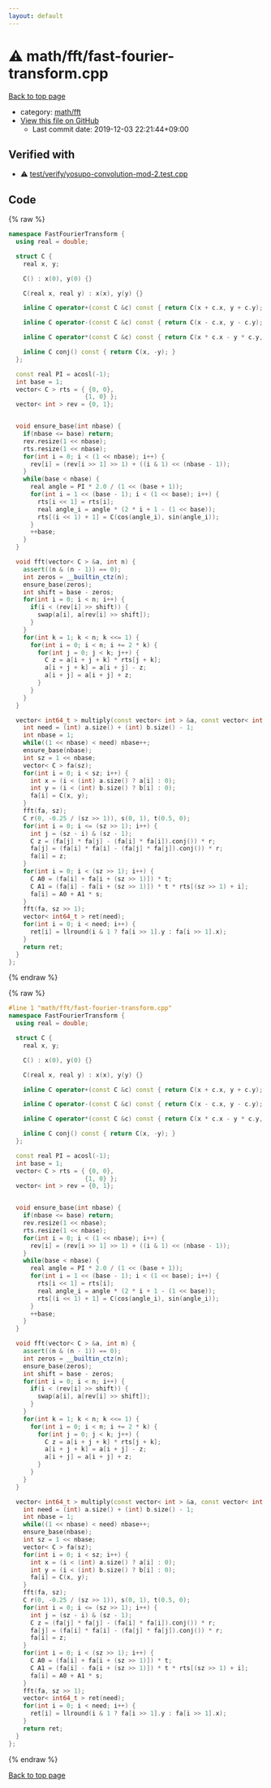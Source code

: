 ```yaml
---
layout: default
---
```


<!-- mathjax config similar to math.stackexchange -->
<script type="text/javascript" async
  src="https://cdnjs.cloudflare.com/ajax/libs/mathjax/2.7.5/MathJax.js?config=TeX-MML-AM_CHTML">
</script>
<script type="text/x-mathjax-config">
  MathJax.Hub.Config({
    TeX: { equationNumbers: { autoNumber: "AMS" }},
    tex2jax: {
      inlineMath: [ ['$','$'] ],
      processEscapes: true
    },
    "HTML-CSS": { matchFontHeight: false },
    displayAlign: "left",
    displayIndent: "2em"
  });
</script>

<script type="text/javascript" src="https://cdnjs.cloudflare.com/ajax/libs/jquery/3.4.1/jquery.min.js"></script>
<script src="https://cdn.jsdelivr.net/npm/jquery-balloon-js@1.1.2/jquery.balloon.min.js" integrity="sha256-ZEYs9VrgAeNuPvs15E39OsyOJaIkXEEt10fzxJ20+2I=" crossorigin="anonymous"></script>
<script type="text/javascript" src="../../../assets/js/copy-button.js"></script>
<link rel="stylesheet" href="../../../assets/css/copy-button.css" />


# :warning: math/fft/fast-fourier-transform.cpp

<a href="../../../index.html">Back to top page</a>

* category: <a href="../../../index.html#f2e6b7734e19ae7657e83160bba9f2e7">math/fft</a>
* <a href="{{ site.github.repository_url }}/blob/master/math/fft/fast-fourier-transform.cpp">View this file on GitHub</a>
    - Last commit date: 2019-12-03 22:21:44+09:00




## Verified with

* :warning: <a href="../../../verify/test/verify/yosupo-convolution-mod-2.test.cpp.html">test/verify/yosupo-convolution-mod-2.test.cpp</a>


## Code

<a id="unbundled"></a>
{% raw %}
```cpp
namespace FastFourierTransform {
  using real = double;

  struct C {
    real x, y;

    C() : x(0), y(0) {}

    C(real x, real y) : x(x), y(y) {}

    inline C operator+(const C &c) const { return C(x + c.x, y + c.y); }

    inline C operator-(const C &c) const { return C(x - c.x, y - c.y); }

    inline C operator*(const C &c) const { return C(x * c.x - y * c.y, x * c.y + y * c.x); }

    inline C conj() const { return C(x, -y); }
  };

  const real PI = acosl(-1);
  int base = 1;
  vector< C > rts = { {0, 0},
                     {1, 0} };
  vector< int > rev = {0, 1};


  void ensure_base(int nbase) {
    if(nbase <= base) return;
    rev.resize(1 << nbase);
    rts.resize(1 << nbase);
    for(int i = 0; i < (1 << nbase); i++) {
      rev[i] = (rev[i >> 1] >> 1) + ((i & 1) << (nbase - 1));
    }
    while(base < nbase) {
      real angle = PI * 2.0 / (1 << (base + 1));
      for(int i = 1 << (base - 1); i < (1 << base); i++) {
        rts[i << 1] = rts[i];
        real angle_i = angle * (2 * i + 1 - (1 << base));
        rts[(i << 1) + 1] = C(cos(angle_i), sin(angle_i));
      }
      ++base;
    }
  }

  void fft(vector< C > &a, int n) {
    assert((n & (n - 1)) == 0);
    int zeros = __builtin_ctz(n);
    ensure_base(zeros);
    int shift = base - zeros;
    for(int i = 0; i < n; i++) {
      if(i < (rev[i] >> shift)) {
        swap(a[i], a[rev[i] >> shift]);
      }
    }
    for(int k = 1; k < n; k <<= 1) {
      for(int i = 0; i < n; i += 2 * k) {
        for(int j = 0; j < k; j++) {
          C z = a[i + j + k] * rts[j + k];
          a[i + j + k] = a[i + j] - z;
          a[i + j] = a[i + j] + z;
        }
      }
    }
  }

  vector< int64_t > multiply(const vector< int > &a, const vector< int > &b) {
    int need = (int) a.size() + (int) b.size() - 1;
    int nbase = 1;
    while((1 << nbase) < need) nbase++;
    ensure_base(nbase);
    int sz = 1 << nbase;
    vector< C > fa(sz);
    for(int i = 0; i < sz; i++) {
      int x = (i < (int) a.size() ? a[i] : 0);
      int y = (i < (int) b.size() ? b[i] : 0);
      fa[i] = C(x, y);
    }
    fft(fa, sz);
    C r(0, -0.25 / (sz >> 1)), s(0, 1), t(0.5, 0);
    for(int i = 0; i <= (sz >> 1); i++) {
      int j = (sz - i) & (sz - 1);
      C z = (fa[j] * fa[j] - (fa[i] * fa[i]).conj()) * r;
      fa[j] = (fa[i] * fa[i] - (fa[j] * fa[j]).conj()) * r;
      fa[i] = z;
    }
    for(int i = 0; i < (sz >> 1); i++) {
      C A0 = (fa[i] + fa[i + (sz >> 1)]) * t;
      C A1 = (fa[i] - fa[i + (sz >> 1)]) * t * rts[(sz >> 1) + i];
      fa[i] = A0 + A1 * s;
    }
    fft(fa, sz >> 1);
    vector< int64_t > ret(need);
    for(int i = 0; i < need; i++) {
      ret[i] = llround(i & 1 ? fa[i >> 1].y : fa[i >> 1].x);
    }
    return ret;
  }
};

```
{% endraw %}

<a id="bundled"></a>
{% raw %}
```cpp
#line 1 "math/fft/fast-fourier-transform.cpp"
namespace FastFourierTransform {
  using real = double;

  struct C {
    real x, y;

    C() : x(0), y(0) {}

    C(real x, real y) : x(x), y(y) {}

    inline C operator+(const C &c) const { return C(x + c.x, y + c.y); }

    inline C operator-(const C &c) const { return C(x - c.x, y - c.y); }

    inline C operator*(const C &c) const { return C(x * c.x - y * c.y, x * c.y + y * c.x); }

    inline C conj() const { return C(x, -y); }
  };

  const real PI = acosl(-1);
  int base = 1;
  vector< C > rts = { {0, 0},
                     {1, 0} };
  vector< int > rev = {0, 1};


  void ensure_base(int nbase) {
    if(nbase <= base) return;
    rev.resize(1 << nbase);
    rts.resize(1 << nbase);
    for(int i = 0; i < (1 << nbase); i++) {
      rev[i] = (rev[i >> 1] >> 1) + ((i & 1) << (nbase - 1));
    }
    while(base < nbase) {
      real angle = PI * 2.0 / (1 << (base + 1));
      for(int i = 1 << (base - 1); i < (1 << base); i++) {
        rts[i << 1] = rts[i];
        real angle_i = angle * (2 * i + 1 - (1 << base));
        rts[(i << 1) + 1] = C(cos(angle_i), sin(angle_i));
      }
      ++base;
    }
  }

  void fft(vector< C > &a, int n) {
    assert((n & (n - 1)) == 0);
    int zeros = __builtin_ctz(n);
    ensure_base(zeros);
    int shift = base - zeros;
    for(int i = 0; i < n; i++) {
      if(i < (rev[i] >> shift)) {
        swap(a[i], a[rev[i] >> shift]);
      }
    }
    for(int k = 1; k < n; k <<= 1) {
      for(int i = 0; i < n; i += 2 * k) {
        for(int j = 0; j < k; j++) {
          C z = a[i + j + k] * rts[j + k];
          a[i + j + k] = a[i + j] - z;
          a[i + j] = a[i + j] + z;
        }
      }
    }
  }

  vector< int64_t > multiply(const vector< int > &a, const vector< int > &b) {
    int need = (int) a.size() + (int) b.size() - 1;
    int nbase = 1;
    while((1 << nbase) < need) nbase++;
    ensure_base(nbase);
    int sz = 1 << nbase;
    vector< C > fa(sz);
    for(int i = 0; i < sz; i++) {
      int x = (i < (int) a.size() ? a[i] : 0);
      int y = (i < (int) b.size() ? b[i] : 0);
      fa[i] = C(x, y);
    }
    fft(fa, sz);
    C r(0, -0.25 / (sz >> 1)), s(0, 1), t(0.5, 0);
    for(int i = 0; i <= (sz >> 1); i++) {
      int j = (sz - i) & (sz - 1);
      C z = (fa[j] * fa[j] - (fa[i] * fa[i]).conj()) * r;
      fa[j] = (fa[i] * fa[i] - (fa[j] * fa[j]).conj()) * r;
      fa[i] = z;
    }
    for(int i = 0; i < (sz >> 1); i++) {
      C A0 = (fa[i] + fa[i + (sz >> 1)]) * t;
      C A1 = (fa[i] - fa[i + (sz >> 1)]) * t * rts[(sz >> 1) + i];
      fa[i] = A0 + A1 * s;
    }
    fft(fa, sz >> 1);
    vector< int64_t > ret(need);
    for(int i = 0; i < need; i++) {
      ret[i] = llround(i & 1 ? fa[i >> 1].y : fa[i >> 1].x);
    }
    return ret;
  }
};

```
{% endraw %}

<a href="../../../index.html">Back to top page</a>

